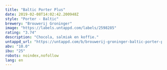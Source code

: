 ```yaml
---
title: "Baltic Porter Plus"
date: 2019-02-08T14:02:42.200948Z
style: "Porter - Baltic"
brewery: "Brouwerij Groninger"
image: "https://labels.untappd.com/labels/2598285"
rating: "3.74"
description: "Chocola, salmiak en koffie."
untappd_url: "https://untappd.com/b/brouwerij-groninger-baltic-porter-plus/2598285"
abv: "10.0"
ibu: "25"
robots: noindex,nofollow
lang: en
---
```

